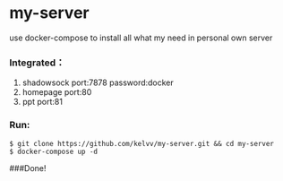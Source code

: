 # my-server
use docker-compose to install all what my need in personal own server

### Integrated：
1. shadowsock  port:7878  password:docker
2. homepage    port:80
3. ppt         port:81

### Run:
```
$ git clone https://github.com/kelvv/my-server.git && cd my-server
$ docker-compose up -d

```

###Done!
